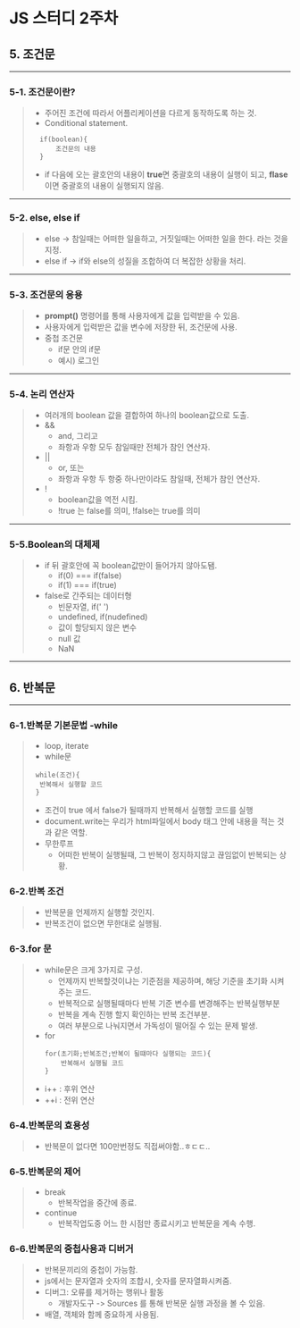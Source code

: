 # JS 스터디 2주차
## 5. 조건문
<hr/>

### 5-1. 조건문이란?

> * 주어진 조건에 따라서 어플리케이션을 다르게 동작하도록 하는 것.
> * Conditional statement.
>  ```
>    if(boolean){
>        조건문의 내용
>    }
> ```
>* if 다음에 오는 괄호안의 내용이 **true**면 중괄호의 내용이 실행이 되고, **flase**이면 중괄호의 내용이 실행되지 않음.

<hr/>

### 5-2. else, else if

> * else -> 참일때는 어떠한 일을하고, 거짓일때는 어떠한 일을 한다. 라는 것을 지정.
> *  else if -> if와 else의 성질을 조합하여 더 복잡한 상황을 처리.

<hr/>

### 5-3. 조건문의 응용
> * **prompt()** 명령어를 통해 사용자에게 값을 입력받을 수 있음.
> * 사용자에게 입력받은 값을 변수에 저장한 뒤, 조건문에 사용.
> * 중첩 조건문
>   *  if문 안의 if문 
>   * 예시) 로그인
<hr/>

### 5-4. 논리 연산자
> * 여러개의 boolean 값을 결합하여 하나의 boolean값으로 도출.
> * &&
>   * and, 그리고
>   * 좌항과 우항 모두 참일때만 전체가 참인 연산자.
> * ||
>   * or, 또는
>   * 좌항과 우항 두 항중 하나만이라도 참일때, 전체가 참인 연산자.
> * !
>   * boolean값을 역전 시킴.
>   * !true 는 false를 의미, !false는 true를 의미
<hr/>

### 5-5.Boolean의 대체제
> * if 뒤 괄호안에 꼭 boolean값만이 들어가지 않아도됌.
>   * if(0) === if(false)
>   * if(1) === if(true)
> * false로 간주되는 데이터형
>   * 빈문자열, if(' ')
>   * undefined, if(nudefined)
>   * 값이 할당되지 않은 변수
>   * null 값   
>   * NaN
<hr/>

## 6. 반복문
<hr/>

### 6-1.반복문 기본문법 -while
> * loop, iterate
> * while문 
> ```
>  while(조건){
>   반복해서 실행할 코드
>  }
> ``` 
> * 조건이 true 에서 false가 될때까지 반복해서 실행할 코드를 실행
> * document.write는 우리가 html파일에서 body 태그 안에 내용을 적는 것과 같은 역할.
> * 무한루프
>     * 어떠한 반복이 실행될때, 그 반복이 정지하지않고 끊임없이 반복되는 상황.

### 6-2.반복 조건
> * 반복문을 언제까지 실행할 것인지.
> * 반복조건이 없으면 무한대로 실행됨.

### 6-3.for 문
> * while문은 크게 3가지로 구성.
>   * 언제까지 반복할것이냐는 기준점을 제공하며, 해당 기준을 초기화 시켜주는 코드.
>   * 반복적으로 실행될때마다 반복 기준 변수를 변경해주는 반복실행부분
>   * 반복을 계속 진행 할지 확인하는 반복 조건부분.   
>   * 여러 부분으로 나눠지면서 가독성이 떨어질 수 있는 문제 발생. 
> * for
>   ```
>   for(초기화;반복조건;반복이 될떄마다 실행되는 코드){
>       반복해서 실행될 코드
>   }
>   ```
> * i++ : 후위 연산
> * ++i : 전위 연산

### 6-4.반복문의 효용성
> * 반복문이 없다면 100만번정도 직접써야함..ㅎㄷㄷ..

### 6-5.반복문의 제어
> * break
>   * 반복작업을 중간에 종료.
> * continue
>   * 반복작업도중 어느 한 시점만 종료시키고 반복문을 계속 수행.

### 6-6.반복문의 중첩사용과 디버거
> * 반복문끼리의 중첩이 가능함.
> * js에서는 문자열과 숫자의 조합시, 숫자를 문자열화시켜줌.
> * 디버그: 오류를 제거하는 행위나 활동
>   * 개발자도구 -> Sources 를 통해 반복문 실행 과정을 볼 수 있음.  
> * 배열, 객체와 함께 중요하게 사용됨.